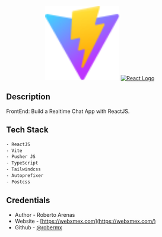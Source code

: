 <p align="center">
  <a href="http://nestjs.com/" target="blank" ><img src="./public/vite.svg" width="200" alt="Vite Logo" /></a>
  <a href="https://reactjs.org/" target="blank"><img src="https://raw.githubusercontent.com/reactjs/reactjs.org/main/src/icons/logo.svg" width="200" alt="React Logo" /></a>
</p>

## Description

FrontEnd: Build a Realtime Chat App with ReactJS.

## Tech Stack

```bash
- ReactJS
- Vite
- Pusher JS
- TypeScript
- Tailwindcss
- Autoprefixer
- Postcss
```

## Credentials

- Author - Roberto Arenas
- Website - [https://webxmex.com](https://webxmex.com/)
- Github - [@robermx](https://github.com/robermx)
